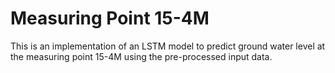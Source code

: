 # Measuring Point 15-4M
This is an implementation of an LSTM model to predict ground water level at the measuring point 15-4M using the pre-processed input data.